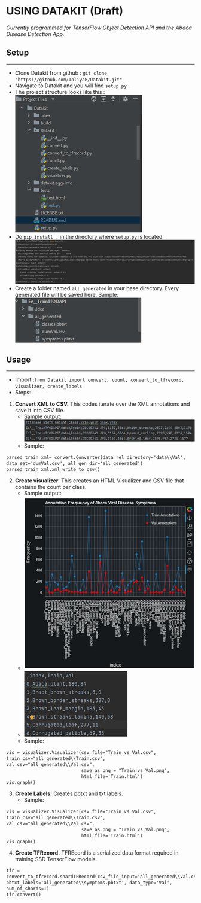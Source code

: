 USING DATAKIT (Draft)
=======
_Currently programmed for TensorFlow Object Detection API and the Abaca Disease Detection App._

## **Setup**
***
- Clone Datakit from github : `git clone "https://github.com/TaliyaB/Datakit.git"`
- Navigate to Datakit and you will find `setup.py` .
- The project structure looks like this : <br>
![structure](https://github.com/TaliyaB/Datakit/blob/master/screenshots/structure.png?raw=true) 
- Do `pip install .` in the directory where `setup.py` is located.
![install](https://github.com/TaliyaB/Datakit/blob/master/screenshots/install.png?raw=true) <br>
- Create a folder named `all_generated` in your base directory. Every generated file will be saved here. Sample:<br>
![allgen](https://github.com/TaliyaB/Datakit/blob/master/screenshots/all_gen.png?raw=true)<br>

## **Usage**
***
- Import :`from Datakit import convert, count, convert_to_tfrecord, visualizer, create_labels`
- Steps:
1. **Convert XML to CSV.** This codes iterate over the XML annotations and save it into CSV file. 
   - Sample output:<br>
   ![csvToxml](https://github.com/TaliyaB/Datakit/blob/master/screenshots/1.png?raw=true)
   - Sample:<br>
```
parsed_train_xml= convert.Converter(data_rel_directory='data\\Val', data_set='dumVal.csv', all_gen_dir='all_generated')
parsed_train_xml.xml_write_to_csv()
```
2. **Create visualizer.** This creates an HTML Visualizer and CSV file that contains the count per class. 
   - Sample output:<br>
   - ![visual](https://github.com/TaliyaB/Datakit/blob/master/screenshots/2.1.png?raw=true)
   - ![csv_all_class](https://github.com/TaliyaB/Datakit/blob/master/screenshots/2.2.png?raw=true)
   - Sample:<br>
```
vis = visualizer.Visualizer(csv_file="Train_vs_Val.csv", train_csv="all_generated\\Train.csv", val_csv="all_generated\\Val.csv",
                            save_as_png = "Train_vs_Val.png",
                            html_file='Train.html')
vis.graph()
```
3. **Create Labels.** Creates pbtxt and txt labels.
   - Sample:<br>
```
vis = visualizer.Visualizer(csv_file="Train_vs_Val.csv", train_csv="all_generated\\Train.csv", val_csv="all_generated\\Val.csv",
                            save_as_png = "Train_vs_Val.png",
                            html_file='Train.html')
vis.graph()
```
4. **Create TFRecord.** TFREcord is a serialized data format required in training SSD TensorFlow models.
```
tfr = convert_to_tfrecord.shardTFRecord(csv_file_input='all_generated\\Val.csv', pbtxt_labels='all_generated\\symptoms.pbtxt', data_type='Val', num_of_shards=1)
tfr.convert()
```